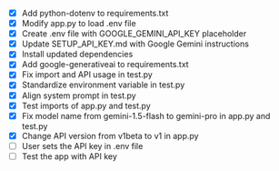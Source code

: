 - [x] Add python-dotenv to requirements.txt
- [x] Modify app.py to load .env file
- [x] Create .env file with GOOGLE_GEMINI_API_KEY placeholder
- [x] Update SETUP_API_KEY.md with Google Gemini instructions
- [x] Install updated dependencies
- [x] Add google-generativeai to requirements.txt
- [x] Fix import and API usage in test.py
- [x] Standardize environment variable in test.py
- [x] Align system prompt in test.py
- [x] Test imports of app.py and test.py
- [x] Fix model name from gemini-1.5-flash to gemini-pro in app.py and test.py
- [x] Change API version from v1beta to v1 in app.py
- [ ] User sets the API key in .env file
- [ ] Test the app with API key

